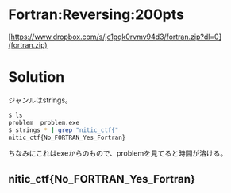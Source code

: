 # Fortran:Reversing:200pts
[https://www.dropbox.com/s/jc1gqk0rvmv94d3/fortran.zip?dl=0](fortran.zip)  

# Solution
ジャンルはstrings。  
```bash
$ ls
problem  problem.exe
$ strings * | grep "nitic_ctf{"
nitic_ctf{No_FORTRAN_Yes_Fortran}
```
ちなみにこれはexeからのもので、problemを見てると時間が溶ける。  

## nitic_ctf{No_FORTRAN_Yes_Fortran}